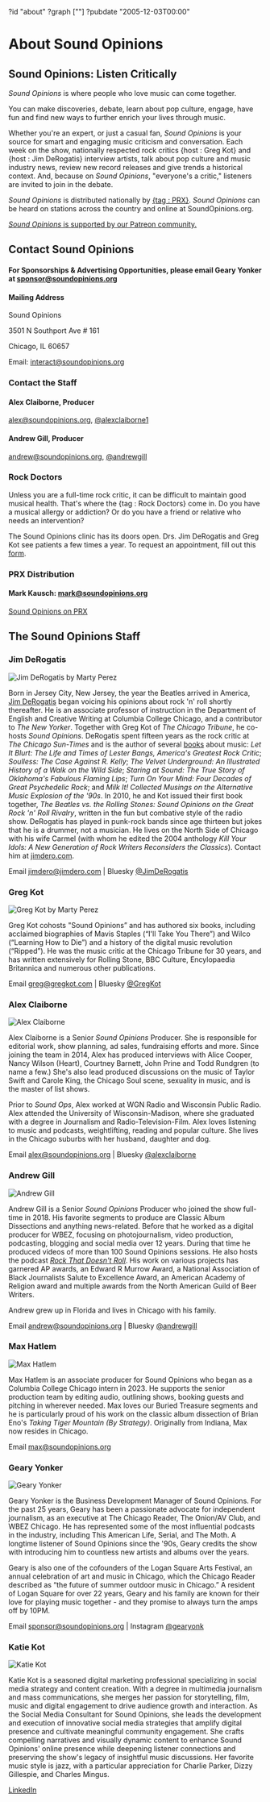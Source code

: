 ?id "about"
?graph [""]
?pubdate "2005-12-03T00:00"
# About Sound Opinions



## Sound Opinions: Listen Critically

*Sound Opinions* is where people who love music can come together.

You can make discoveries, debate, learn about pop culture, engage, have fun and find new ways to further enrich your lives through music.

Whether you're an expert, or just a casual fan, *Sound Opinions* is your source for smart and engaging music criticism and conversation. Each week on the show, nationally respected rock critics {host : Greg Kot} and {host : Jim DeRogatis} interview artists, talk about pop culture and music industry news, review new record releases and give trends a historical context. And, because on *Sound Opinions*, "everyone's a critic," listeners are invited to join in the debate.

*Sound Opinions* is distributed nationally by [{tag : PRX}](http://www.prx.org/soundopinions/). *Sound Opinions* can be heard on stations across the country and online at SoundOpinions.org.

[*Sound Opinions* is supported by our Patreon community.](https://www.patreon.com/soundopinions)



## Contact Sound Opinions

#### **For Sponsorships & Advertising Opportunities, please email Geary Yonker at sponsor@soundopinions.org**

#### Mailing Address

Sound Opinions

3501 N Southport Ave # 161

Chicago, IL 60657

Email: [interact@soundopinions.org](mailto:interact@soundopinions.org)


### Contact the Staff

#### Alex Claiborne, Producer

[alex@soundopinions.org](mailto:alex@soundopinions.org), [@alexclaiborne1](https://twitter.com/alexclaiborne1)

#### Andrew Gill, Producer

[andrew@soundopinions.org](andrew@soundopinions.org), [@andrewgill](https://twitter.com/andrewgill)


### Rock Doctors

Unless you are a full-time rock critic, it can be difficult to maintain good musical health. That's where the {tag : Rock Doctors} come in. Do you have a musical allergy or addiction? Or do you have a friend or relative who needs an intervention?

The Sound Opinions clinic has its doors open. Drs. Jim DeRogatis and Greg Kot see patients a few times a year. To request an appointment, fill out this [form](/rock-doctors/).


### PRX Distribution

#### Mark Kausch: [mark@soundopinions.org](mark@soundopinions.org)

[Sound Opinions on PRX](https://exchange.prx.org/group_accounts/101127-so)



## The Sound Opinions Staff


### Jim DeRogatis

![Jim DeRogatis by Marty Perez](https://static.soundopinions.org/images/2025/sound-opinions-jim-2023-2-lo.jpg)

Born in Jersey City, New Jersey, the year the Beatles arrived in America, [Jim DeRogatis](http://jimdero.com/) began voicing his opinions about rock 'n' roll shortly thereafter. He is an associate professor of instruction in the Department of English and Creative Writing at Columbia College Chicago, and a contributor to *The New Yorker*. Together with Greg Kot of *The Chicago Tribune*, he co-hosts *Sound Opinions*. DeRogatis spent fifteen years as the rock critic at *The Chicago Sun-Times* and is the author of several [books](http://www.jimdero.com/BooksProjectsOpen.html) about music: *Let It Blurt: The Life and Times of Lester Bangs, America's Greatest Rock Critic*; *Soulless: The Case Against R. Kelly*; *The Velvet Underground: An Illustrated History of a Walk on the Wild Side*; *Staring at Sound: The True Story of Oklahoma's Fabulous Flaming Lips*; *Turn On Your Mind: Four Decades of Great Psychedelic Rock*; and *Milk It! Collected Musings on the Alternative Music Explosion of the '90s*. In 2010, he and Kot issued their first book together, *The Beatles vs. the Rolling Stones: Sound Opinions on the Great Rock 'n' Roll Rivalry*, written in the fun but combative style of the radio show. DeRogatis has played in punk-rock bands since age thirteen but jokes that he is a drummer, not a musician. He lives on the North Side of Chicago with his wife Carmel (with whom he edited the 2004 anthology *Kill Your Idols: A New Generation of Rock Writers Reconsiders the Classics*). Contact him at [jimdero.com](jimdero.com).

Email [jimdero@jimdero.com](jimdero@jimdero.com) | Bluesky [@JimDeRogatis](https://bsky.app/profile/jimderogatis.bsky.social)


### Greg Kot

![Greg Kot by Marty Perez](https://static.soundopinions.org/images/2025/sound-opinions-greg-2023-2-lo.jpg)

Greg Kot cohosts "Sound Opinions” and has authored six books, including acclaimed biographies of Mavis Staples (“I'll Take You There”) and Wilco (“Learning How to Die”) and a history of the digital music revolution (“Ripped”). He was the music critic at the Chicago Tribune for 30 years, and has written extensively for Rolling Stone, BBC Culture, Encylopaedia Britannica and numerous other publications.

Email [greg@gregkot.com](greg@gregkot.com) | Bluesky [@GregKot](https://bsky.app/profile/gregkot.bsky.social)


### Alex Claiborne

![Alex Claiborne](https://static.soundopinions.org/images/2025/aclaiborne.jpg)

Alex Claiborne is a Senior *Sound Opinions* Producer. She is responsible for editorial work, show planning, ad sales, fundraising efforts and more. Since joining the team in 2014, Alex has produced interviews with Alice Cooper, Nancy Wilson (Heart), Courtney Barnett, John Prine and Todd Rundgren (to name a few.) She's also lead produced discussions on the music of Taylor Swift and Carole King, the Chicago Soul scene, sexuality in music, and is the master of list shows.

Prior to *Sound Ops*, Alex worked at WGN Radio and Wisconsin Public Radio. Alex attended the University of Wisconsin-Madison, where she graduated with a degree in Journalism and Radio-Television-Film. Alex loves listening to music and podcasts, weightlifting, reading and popular culture. She lives in the Chicago suburbs with her husband, daughter and dog.

Email [alex@soundopinions.org](mailto:alex@soundopinions.org) | Bluesky [@alexclaiborne](https://bsky.app/profile/alexclaiborne.bsky.social)


### Andrew Gill

![Andrew Gill](https://static.soundopinions.org/images/2025/agill.jpg)

Andrew Gill is a Senior *Sound Opinions* Producer who joined the show full-time in 2018. His favorite segments to produce are Classic Album Dissections and anything news-related. Before that he worked as a digital producer for WBEZ, focusing on photojournalism, video production, podcasting, blogging and social media over 12 years. During that time he produced videos of more than 100 Sound Opinions sessions. He also hosts the podcast [*Rock That Doesn't Roll*](https://podcasts.apple.com/us/podcast/rock-that-doesnt-roll-the-story-of-christian-music/id1703257857). His work on various projects has garnered AP awards, an Edward R Murrow Award, a National Association of Black Journalists Salute to Excellence Award, an American Academy of Religion award and multiple awards from the North American Guild of Beer Writers.

Andrew grew up in Florida and lives in Chicago with his family.

Email [andrew@soundopinions.org](andrew@soundopinions.org) | Bluesky [@andrewgill](https://bsky.app/profile/andrewgill.biz)


### Max Hatlem

![Max Hatlem](https://static.soundopinions.org/images/2025/max-li.jpeg)

Max Hatlem is an associate producer for Sound Opinions who began as a Columbia College Chicago intern in 2023. He supports the senior production team by editing audio, outlining shows, booking guests and pitching in wherever needed. Max loves our Buried Treasure segments and he is particularly proud of his work on the classic album dissection of Brian Eno's *Taking Tiger Mountain (By Strategy)*. Originally from Indiana, Max now resides in Chicago.

Email [max@soundopinions.org](max@soundopinions.org)


### Geary Yonker

![Geary Yonker](https://static.soundopinions.org/images/2025/gy-arms-crossed-mural-2023.jpg)

Geary Yonker is the Business Development Manager of Sound Opinions. For the past 25 years, Geary has been a passionate advocate for independent journalism, as an executive at The Chicago Reader, The Onion/AV Club, and WBEZ Chicago. He has represented some of the most influential podcasts in the industry, including This American Life, Serial, and The Moth. A longtime listener of Sound Opinions since the '90s, Geary credits the show with introducing him to countless new artists and albums over the years.

Geary is also one of the cofounders of the Logan Square Arts Festival, an annual celebration of art and music in Chicago, which the Chicago Reader described as “the future of summer outdoor music in Chicago.” A resident of Logan Square for over 22 years, Geary and his family are known for their love for playing music together - and they promise to always turn the amps off by 10PM.

Email [sponsor@soundopinions.org](sponsor@soundopinions.org) | Instagram [@gearyonk](https://www.instagram.com/gearyonk)


### Katie Kot

![Katie Kot](https://static.soundopinions.org/images/2025/katie-kot-rev-300x300.jpg)

Katie Kot is a seasoned digital marketing professional specializing in social media strategy and content creation. With a degree in multimedia journalism and mass communications, she merges her passion for storytelling, film, music and digital engagement to drive audience growth and interaction. As the Social Media Consultant for Sound Opinions, she leads the development and execution of innovative social media strategies that amplify digital presence and cultivate meaningful community engagement. She crafts compelling narratives and visually dynamic content to enhance Sound Opinions' online presence while deepening listener connections and preserving the show's legacy of insightful music discussions. Her favorite music style is jazz, with a particular appreciation for Charlie Parker, Dizzy Gillespie, and Charles Mingus.

[LinkedIn](https://www.linkedin.com/in/katherine-kot-b86505198/)